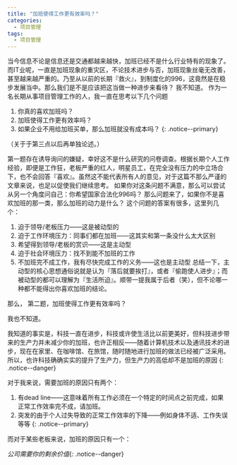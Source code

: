 ```yaml
---
title: "加班使得工作更有效率吗？"
categories:
  - 项目管理
tags:
  - 项目管理
---
```


当今信息不论是信息还是交通都越来越快，加班已经不是什么行业特有的现象了。而IT业呢，一直是加班现象的重灾区，不论技术进步与否，加班现象丝毫无改善，甚至越来越严重的。乃至从以前的长期『救火』，到制度化的996，这竟然是在稳步发展当中。那么我们是不是应该把这当做一种进步来看待？
我不知道。
作为一名长期从事项目管理工作的人，我一直在思考以下几个问题

1. 你真的喜欢加班吗？
2. 加班使得工作更有效率吗？
3. 如果企业不用给加班买单，那么加班就没有成本吗？
{: .notice--primary}

（关于于第三点以后再单独论述。）

第一题存在诱导询问的嫌疑，幸好这不是什么研究的问卷调查。根据长期个人工作经验，即便是工作狂，老板严重的红人，明星员工，在完全没有压力的中立场合下，也不会回答『喜欢』。虽然这不能代表所有人的意见，对于这篇不那么严谨的文章来说，也足以促使我们继续思考。
如果你对这条问题不满意，那么可以尝试从另一个角度问自己：你希望国家合法化996吗？
那么问题来了，如果你不是喜欢加班的那一类，那么加班的动力是什么？
这个问题的答案有很多，这里列几个：
1. 迫于领导/老板压力——这是被动型的
2. 迫于工作环境压力：同事们都在加班——这其实和第一条没什么太大区别
3. 希望得到领导/老板的赏识——这是主动型
4. 迫于社会环境压力：找不到能不加班的工作
5. 不加班完不成工作，我有尽快完成工作的义务——这也是主动型
总结一下，主动型的核心思想通俗说就是认为『落后就要挨打』，或者『偷跑使人进步』；而被动型的都可以理解为『生活所迫』。顺带一提我属于后者（笑），但不论哪一种都不能得出你喜欢加班的结论。

那么， 第二题，加班使得工作更有效率吗？

我也不知道。

我知道的事实是，科技一直在进步，科技或许使生活比以前更美好，但科技进步带来的生产力并未减少你的加班，也许正相反——随着计算机技术以及通讯技术的进步，现在在家里、在咖啡馆、在旅馆，随时随地进行加班的做法已经被广泛采用。
所以，也许科技确确实实的提升了生产力，但生产力的高低却不是加班的原因
{: .notice--danger}

对于我来说，需要加班的原因只有两个：

1. 有dead line——这意味着所有工作必须在一个特定的时间点之前完成，如果正常工作效率完不成，请加班。
2. 突发的由于个人过失导致的正常工作效率的下降——例如身体不适、工作失误等等
{: .notice--primary}

而对于某些老板来说，加班的原因只有一个：

*公司需要你的剩余价值*{: .notice--danger}